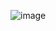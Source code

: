 ![image](https://github.com/RABELOISA/passa-ou-repassa/assets/145797968/fb361161-cfa4-4e47-b7f3-807e3d85610d)

